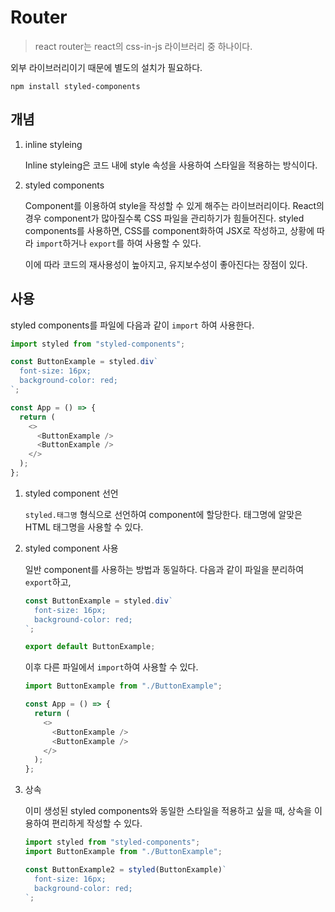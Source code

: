 # Router

> react router는 react의 css-in-js 라이브러리 중 하나이다.

외부 라이브러리이기 때문에 별도의 설치가 필요하다.

```shell
npm install styled-components
```

## 개념

1. inline styleing

   Inline styleing은 코드 내에 style 속성을 사용하여 스타일을 적용하는 방식이다.

2. styled components

   Component를 이용하여 style을 작성할 수 있게 해주는 라이브러리이다. React의 경우 component가 많아질수록 CSS 파일을 관리하기가 힘들어진다. styled components를 사용하면, CSS를 component화하여 JSX로 작성하고, 상황에 따라 `import`하거나 `export`를 하여 사용할 수 있다.

   이에 따라 코드의 재사용성이 높아지고, 유지보수성이 좋아진다는 장점이 있다.

## 사용

styled components를 파일에 다음과 같이 `import` 하여 사용한다.

```javascript
import styled from "styled-components";

const ButtonExample = styled.div`
  font-size: 16px;
  background-color: red;
`;

const App = () => {
  return (
    <>
      <ButtonExample />
      <ButtonExample />
    </>
  );
};
```

1. styled component 선언

   `styled.태그명` 형식으로 선언하여 component에 할당한다. 태그명에 알맞은 HTML 태그명을 사용할 수 있다.

2. styled component 사용

   일반 component를 사용하는 방법과 동일하다. 다음과 같이 파일을 분리하여 `export`하고,

   ```javascript
   const ButtonExample = styled.div`
     font-size: 16px;
     background-color: red;
   `;

   export default ButtonExample;
   ```

   이후 다른 파일에서 `import`하여 사용할 수 있다.

   ```javascript
   import ButtonExample from "./ButtonExample";

   const App = () => {
     return (
       <>
         <ButtonExample />
         <ButtonExample />
       </>
     );
   };
   ```

3. 상속

   이미 생성된 styled components와 동일한 스타일을 적용하고 싶을 때, 상속을 이용하여 편리하게 작성할 수 있다.

   ```javascript
   import styled from "styled-components";
   import ButtonExample from "./ButtonExample";

   const ButtonExample2 = styled(ButtonExample)`
     font-size: 16px;
     background-color: red;
   `;
   ```
